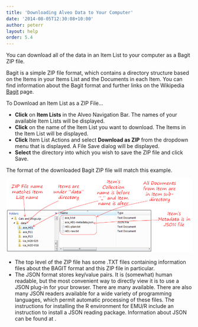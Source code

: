 ```yaml
---
title: 'Downloading Alveo Data to Your Computer'
date: '2014-08-05T12:30:08+10:00'
author: peterr
layout: help
order: 5.4
---
```


You can download all of the data in an Item List to your computer as a Bagit ZIP file.

Bagit is a simple ZIP file format, which contains a directory structure based on the Items in your Items List and the Documents in each Item. You can find information about the Bagit format and further links on the Wikipedia [Bagit](http://en.wikipedia.org/wiki/BagIt) page.

To Download an Item List as a ZIP File…

- **Click** on **Item Lists** in the Alveo Navigation Bar. The names of your available Item Lists will be displayed.
- **Click** on the name of the Item List you want to download. The Items in the Item List will be displayed.
- **Click** Item List Actions and select **Download as ZIP** from the dropdown menu that is displayed. A File Save dialog will be displayed.
- **Select** the directory into which you wish to save the ZIP file and click Save.



The format of the downloaded Bagit ZIP file will match this example.

![DownloadedZIP](/assets/files/2014/08/DownloadedZIP.png)

- The top level of the ZIP file has some .TXT files containing information files about the BAGIT format and this ZIP file in particular.
- The JSON format stores key/value pairs. It is (somewhat) human readable, but the most convenient way to directly view it is to use a JSON plug-in for your browser. There are many available. There are also many JSON readers available for a wide variety of programming languages, which permit automatic processing of these files. The instructions for installing the R environment for EMU/R include an instruction to install a JSON reading package. Information about JSON can be found at .